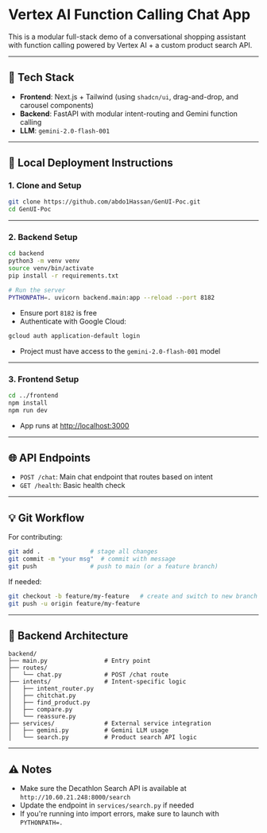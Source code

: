 # Vertex AI Function Calling Chat App

This is a modular full-stack demo of a conversational shopping assistant with function calling powered by Vertex AI + a custom product search API.

---

## 🔧 Tech Stack

- **Frontend**: Next.js + Tailwind (using `shadcn/ui`, drag-and-drop, and carousel components)
- **Backend**: FastAPI with modular intent-routing and Gemini function calling
- **LLM**: `gemini-2.0-flash-001`

---

## 🚀 Local Deployment Instructions

### 1. Clone and Setup

```bash
git clone https://github.com/abdo1Hassan/GenUI-Poc.git
cd GenUI-Poc
```

---

### 2. Backend Setup

```bash
cd backend
python3 -m venv venv
source venv/bin/activate
pip install -r requirements.txt

# Run the server
PYTHONPATH=. uvicorn backend.main:app --reload --port 8182
```

- Ensure port `8182` is free
- Authenticate with Google Cloud:

```bash
gcloud auth application-default login
```

- Project must have access to the `gemini-2.0-flash-001` model

---

### 3. Frontend Setup

```bash
cd ../frontend
npm install
npm run dev
```

- App runs at [http://localhost:3000](http://localhost:3000)

---

## 🌐 API Endpoints

- `POST /chat`: Main chat endpoint that routes based on intent
- `GET /health`: Basic health check

---

## 💡 Git Workflow

For contributing:

```bash
git add .              # stage all changes
git commit -m "your msg"  # commit with message
git push               # push to main (or a feature branch)
```

If needed:
```bash
git checkout -b feature/my-feature   # create and switch to new branch
git push -u origin feature/my-feature
```

---

## 🧠 Backend Architecture

```
backend/
├── main.py                # Entry point
├── routes/
│   └── chat.py            # POST /chat route
├── intents/               # Intent-specific logic
│   ├── intent_router.py
│   ├── chitchat.py
│   ├── find_product.py
│   ├── compare.py
│   └── reassure.py
├── services/              # External service integration
│   ├── gemini.py          # Gemini LLM usage
│   └── search.py          # Product search API logic
```

---

## ⚠️ Notes

- Make sure the Decathlon Search API is available at `http://10.60.21.248:8000/search`
- Update the endpoint in `services/search.py` if needed
- If you're running into import errors, make sure to launch with `PYTHONPATH=.`
